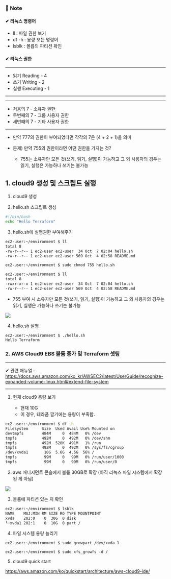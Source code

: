 ### 📖 Note
#### ✔ 리눅스 명령어

- ll : 파일 권한 보기
- df -h : 용량 보는 명령어
- lsblk : 볼륨의 파티션 확인

#### ✔ 리눅스 권한

---

- 읽기 Reading - 4  
- 쓰기 Writing - 2  
- 실행 Executing - 1

---

---

- 처음의 7 - 소유자 권한  
- 두번째의 7 - 그룹 사용자 권한  
- 세번째의 7 - 기타 사용자 권한

---

- 만약 777의 권한이 부여되었다면 각각의 7은 (4 + 2 + 1)을 의미

- 문제) 만약 755의 권한이라면 어떤 권한을 가지는 것?  
	- 755는 소유자만 모든 것(쓰기, 읽기, 실행)이 가능하고 그 외 사용자의 경우는 읽기, 실행은 가능하나 쓰기는 불가능

## 1. cloud9 생성 및 스크립트 실행
1. cloud9 생성

2. hello.sh 스크립트 생성

```bash
#!/bin/bash
echo "Hello Terraform"
```

3. hello.sh에 실행권한 부여해주기

```bash
ec2-user:~/environment $ ll
total 8
-rw-r--r-- 1 ec2-user ec2-user  34 Oct  7 02:04 hello.sh
-rw-r--r-- 1 ec2-user ec2-user 569 Oct  4 02:58 README.md

ec2-user:~/environment $ sudo chmod 755 hello.sh

ec2-user:~/environment $ ll
total 8
-rwxr-xr-x 1 ec2-user ec2-user  34 Oct  7 02:04 hello.sh
-rw-r--r-- 1 ec2-user ec2-user 569 Oct  4 02:58 README.md
```

- 755 부여 시 소유자만 모든 것(쓰기, 읽기, 실행)이 가능하고 그 외 사용자의 경우는 읽기, 실행은 가능하나 쓰기는 불가능

![](https://i.imgur.com/BIa2ijf.png)

4. hello.sh 실행

```
ec2-user:~/environment $ ./hello.sh
Hello Terraform
```

### 2. AWS Cloud9 EBS 볼륨 증가 및 Terraform 셋팅

---

✔ 관련 매뉴얼 : https://docs.aws.amazon.com/ko_kr/AWSEC2/latest/UserGuide/recognize-expanded-volume-linux.html#extend-file-system

---

1. 현재 cloud9 용량 보기

	- 현재 10G
	- 이 경우, 테라폼 깔기에는 용량이 부족함.

```bash
ec2-user:~/environment $ df -h
Filesystem      Size  Used Avail Use% Mounted on
devtmpfs        484M     0  484M   0% /dev
tmpfs           492M     0  492M   0% /dev/shm
tmpfs           492M  520K  491M   1% /run
tmpfs           492M     0  492M   0% /sys/fs/cgroup
/dev/xvda1       10G  5.6G  4.5G  56% /
tmpfs            99M     0   99M   0% /run/user/1000
tmpfs            99M     0   99M   0% /run/user/0
```

2. aws 매니지먼트 콘솔에서 볼륨 30GB로 확장 (아직 리눅스 파일 시스템에서 확장된 게 아님)

![](https://i.imgur.com/PUYHuhn.png)

3. 볼륨에 파티션 있는 지 확인

```bash
ec2-user:~/environment $ lsblk
NAME    MAJ:MIN RM SIZE RO TYPE MOUNTPOINT
xvda    202:0    0  30G  0 disk 
└─xvda1 202:1    0  10G  0 part /
```

4.  파일 시스템 용량 늘리기

```
ec2-user:~/environment $ sudo growpart /dev/xvda 1

ec2-user:~/environment $ sudo xfs_growfs -d /
```

5. cloud9 quick start

https://aws.amazon.com/ko/quickstart/architecture/aws-cloud9-ide/
<!--stackedit_data:
eyJoaXN0b3J5IjpbLTE1OTg3NjIxMjMsMTc3MzkwOTU0MCwyMT
Q2NDc4NTg3LC0xNTYxODU5MDg2LC0xMDEyNTg5NzMzLC0yMDg4
NzQ2NjEyXX0=
-->